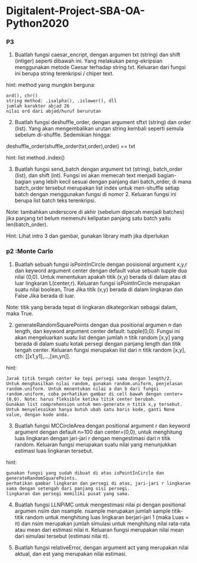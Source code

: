 # Digitalent-Project-SBA-OA-Python2020
### P3
1. Buatlah fungsi caesar_encript, dengan argumen txt (string) dan shift (intiger) seperti dibawah ini. Yang melakukan peng-ekripsian menggunakan metode Caesar terhadap string txt. Keluaran dari fungsi ini berupa string terenkripsi / chiper text.

hint: method yang mungkin berguna:

    ord(), chr()
    string method: .isalpha(), .islower(), dll
    jumlah karakter abjad 26
    nilai ord dari abjad/huruf berurutan

2. Buatlah fungsi deshuffle_order, dengan argument sftxt (string) dan order (list). Yang akan mengembalikan urutan string kembali seperti semula sebelum di-shuffle. Sedemikian hingga:

deshuffle_order(shuffle_order(txt,order),order) == txt

hint: list method .index()

3. Buatlah fungsi send_batch dengan argument txt (string), batch_order (list), dan shift (int). Fungsi ini akan memecah text menjadi bagian-bagian yang lebih kecil sesuai dengan panjang dari batch_order, di mana batch_order tersebut merupakan list index untuk men-shuffle setiap batch dengan menggunakan fungsi di nomor 2. Keluaran fungsi ini berupa list batch teks terenkripsi.

Note: tambahkan underscore di akhir (sebelum dipecah menjadi batches) jika panjang txt belum memenuhi kelipatan panjang satu batch yaitu len(batch_order).

Hint: Lihat intro 3 dan gambar, gunakan library math jika diperlukan

### p2 :Monte Carlo
1. Buatlah sebuah fungsi isPointInCircle dengan posisional argument x,y,r dan keyword argument center dengan default value sebuah tupple dua nilai (0,0). Untuk menentukan apakah titik (x,y) berada di dalam atau di luar lingkaran L(center,r). Keluaran fungsi isPointInCircle merupakan suatu nilai boolean, True Jika titik (x,y) berada di dalam lingkaran dan False Jika berada di luar.

Note: titik yang berada tepat di lingkaran dikategorikan sebagai dalam, maka True.

2. generateRandomSquarePoints dengan dua positional argumen n dan length, dan keyword argument center default: tupple(0,0). Fungsi ini akan mengeluarkan suatu list dengan jumlah n titik random [x,y] yang berada di dalam suatu kotak persegi dengan panjang length dan titik tengah center. Keluaran fungsi merupakan list dari n titik random [x,y], cth: [[x1,y1],...,[xn,yn]].

hint:

    Jarak titik tengah center ke tepi persegi sama dengan length/2.
    Untuk menghasilkan nilai random, gunakan random.uniform, penjelasan random.uniform. Untuk menentukan nilai a dan b dari fungsi random.uniform, coba perhatikan gambar di cell bawah dengan center=(0,0). Note: harus fleksible ketika titik center berubah.
    Gunakan list comprehension untuk men-generate n titik x,y tersebut.
    Untuk menyelesaikan hanya butuh ubah satu baris kode, ganti None value, dengan kode anda.

3. Buatlah fungsi MCCircleArea dengan positional argument r dan keyword argument dengan default n=100 dan center=(0,0), untuk menghitung luas lingkaran dengan jari-jari r dengan mengestimasi dari n titik random. Keluaran fungsi merupakan suatu nilai yang menunjukkan estimasi luas lingkaran tersebut.

hint:

    gunakan fungsi yang sudah dibuat di atas isPointInCircle dan generateRandomSquarePoints.
    perhatikan gambar lingkaran dan persegi di atas, jari-jari r lingkaran sama dengan setengah dari panjang sisi persegi.
    lingkaran dan persegi memiliki pusat yang sama.


4. Buatlah fungsi LLNPiMC untuk mengestimasi nilai pi dengan positional argumen nsim dan nsample. nsample merupakan jumlah sample titik-titik random untuk menghitung luas lingkaran berjari-jari 1 (maka Luas = π) dan nsim merupakan jumlah simulasi untuk menghitung nilai rata-rata atau mean dari estimasi nilai π. Keluaran fungsi merupakan nilai mean dari simulasi tersebut (estimasi nilai π).

5. Buatlah fungsi relativeError, dengan argument act yang merupakan nilai aktual, dan est yang merupakan nilai estimasi.


